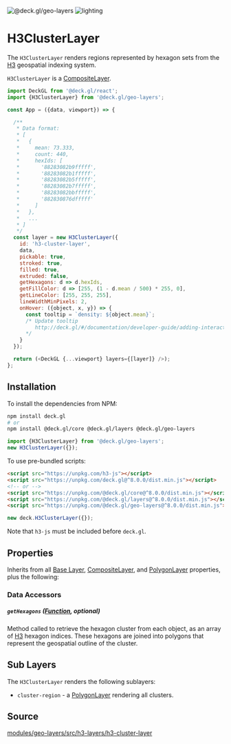 <!-- INJECT:"H3ClusterLayerDemo" -->

<p class="badges">
  <img src="https://img.shields.io/badge/@deck.gl/geo--layers-lightgrey.svg?style=flat-square" alt="@deck.gl/geo-layers" />
  <img src="https://img.shields.io/badge/lighting-yes-blue.svg?style=flat-square" alt="lighting" />
</p>

# H3ClusterLayer

The `H3ClusterLayer` renders regions represented by hexagon sets from the [H3](https://uber.github.io/h3/) geospatial indexing system.

`H3ClusterLayer` is a [CompositeLayer](/docs/api-reference/composite-layer.md).

```js
import DeckGL from '@deck.gl/react';
import {H3ClusterLayer} from '@deck.gl/geo-layers';

const App = ({data, viewport}) => {

  /**
   * Data format:
   * [
   *   {
   *     mean: 73.333,
   *     count: 440,
   *     hexIds: [
   *       '88283082b9fffff',
   *       '88283082b1fffff',
   *       '88283082b5fffff',
   *       '88283082b7fffff',
   *       '88283082bbfffff',
   *       '882830876dfffff'
   *     ]
   *   },
   *   ...
   * ]
   */
  const layer = new H3ClusterLayer({
    id: 'h3-cluster-layer',
    data,
    pickable: true,
    stroked: true,
    filled: true,
    extruded: false,
    getHexagons: d => d.hexIds,
    getFillColor: d => [255, (1 - d.mean / 500) * 255, 0],
    getLineColor: [255, 255, 255],
    lineWidthMinPixels: 2,
    onHover: ({object, x, y}) => {
      const tooltip = `density: ${object.mean}`;
      /* Update tooltip
         http://deck.gl/#/documentation/developer-guide/adding-interactivity?section=example-display-a-tooltip-for-hovered-object
      */
    }
  });

  return (<DeckGL {...viewport} layers={[layer]} />);
};
```


## Installation

To install the dependencies from NPM:

```bash
npm install deck.gl
# or
npm install @deck.gl/core @deck.gl/layers @deck.gl/geo-layers
```

```js
import {H3ClusterLayer} from '@deck.gl/geo-layers';
new H3ClusterLayer({});
```

To use pre-bundled scripts:

```html
<script src="https://unpkg.com/h3-js"></script>
<script src="https://unpkg.com/deck.gl@^8.0.0/dist.min.js"></script>
<!-- or -->
<script src="https://unpkg.com/@deck.gl/core@^8.0.0/dist.min.js"></script>
<script src="https://unpkg.com/@deck.gl/layers@^8.0.0/dist.min.js"></script>
<script src="https://unpkg.com/@deck.gl/geo-layers@^8.0.0/dist.min.js"></script>
```

```js
new deck.H3ClusterLayer({});
```

Note that `h3-js` must be included before `deck.gl`.

## Properties

Inherits from all [Base Layer](/docs/api-reference/layer.md), [CompositeLayer](/docs/api-reference/composite-layer.md), and [PolygonLayer](/docs/layers/polygon-layer.md) properties, plus the following:

### Data Accessors

##### `getHexagons` ([Function](/docs/developer-guide/using-layers.md#accessors), optional)

Method called to retrieve the hexagon cluster from each object, as an array of [H3](https://uber.github.io/h3/) hexagon indices. These hexagons are joined into polygons that represent the geospatial outline of the cluster.


## Sub Layers

The `H3ClusterLayer` renders the following sublayers:

* `cluster-region` - a [PolygonLayer](/docs/layers/column-layer.md) rendering all clusters.


## Source

[modules/geo-layers/src/h3-layers/h3-cluster-layer](https://github.com/uber/deck.gl/tree/8.0-release/modules/geo-layers/src/h3-layers/h3-cluster-layer.js)

